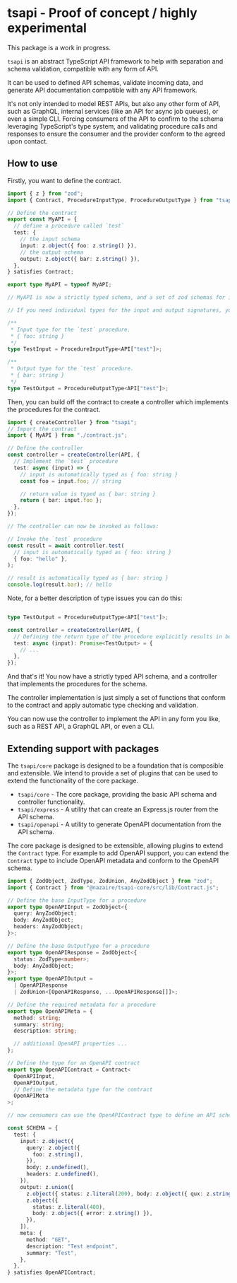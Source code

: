 # tsapi - Proof of concept / highly experimental

This package is a work in progress.

`tsapi` is an abstract TypeScript API framework to help with separation and schema validation, compatible with any form of API.

It can be used to defined API schemas, validate incoming data, and generate API documentation compatible with any API framework.

It's not only intended to model REST APIs, but also any other form of API, such as GraphQL, internal services (like an API for async job queues), or even a simple CLI. Forcing consumers of the API to confirm to the schema leveraging TypeScript's type system, and validating procedure calls and responses to ensure the consumer and the provider conform to the agreed upon contact.

## How to use

Firstly, you want to define the contract.

```typescript
import { z } from "zod";
import { Contract, ProcedureInputType, ProcedureOutputType } from "tsapi";

// Define the contract
export const MyAPI = {
  // define a procedure called `test`
  test: {
    // the input schema
    input: z.object({ foo: z.string() }),
    // the output schema
    output: z.object({ bar: z.string() }),
  },
} satisfies Contract;

export type MyAPI = typeof MyAPI;

// MyAPI is now a strictly typed schema, and a set of zod schemas for input and output validation.

// If you need individual types for the input and output signatures, you can use the `Input` and `Output` types.

/**
 * Input type for the `test` procedure.
 * { foo: string }
 */
type TestInput = ProcedureInputType<API["test"]>;

/**
 * Output type for the `test` procedure.
 * { bar: string }
 */
type TestOutput = ProcedureOutputType<API["test"]>;
```

Then, you can build off the contract to create a controller which implements the procedures for the contract.

```typescript
import { createController } from "tsapi";
// Import the contract
import { MyAPI } from "./contract.js";

// Define the controller
const controller = createController(API, {
  // Implement the `test` procedure
  test: async (input) => {
    // input is automatically typed as { foo: string }
    const foo = input.foo; // string

    // return value is typed as { bar: string }
    return { bar: input.foo };
  },
});

// The controller can now be invoked as follows:

// Invoke the `test` procedure
const result = await controller.test(
  // input is automatically typed as { foo: string }
  { foo: "hello" },
);

// result is automatically typed as { bar: string }
console.log(result.bar); // hello
```

Note, for a better description of type issues you can do this:

```typescript

type TestOutput = ProcedureOutputType<API["test"]>;

const controller = createController(API, {
  // Defining the return type of the procedure explicitly results in better type checking and more descriptive error messages.
  test: async (input): Promise<TestOutput> = {
    // ...
  },
});
```

And that's it! You now have a strictly typed API schema, and a controller that implements the procedures for the schema.

The controller implementation is just simply a set of functions that conform to the contract and apply automatic type checking and validation.

You can now use the controller to implement the API in any form you like, such as a REST API, a GraphQL API, or even a CLI.

## Extending support with packages

The `tsapi/core` package is designed to be a foundation that is composible and extensible. We intend to provide a set of plugins that can be used to extend the functionality of the core package.

- `tsapi/core` - The core package, providing the basic API schema and controller functionality.
- `tsapi/express` - A utility that can create an Express.js router from the API schema.
- `tsapi/openapi` - A utility to generate OpenAPI documentation from the API schema.

The core package is designed to be extensible, allowing plugins to extend the `Contract` type. For example to add OpenAPI support, you can extend the `Contract` type to include OpenAPI metadata and conform to the OpenAPI schema.

```typescript
import { ZodObject, ZodType, ZodUnion, AnyZodObject } from "zod";
import { Contract } from "@nazaire/tsapi-core/src/lib/Contract.js";

// Define the base InputType for a procedure
export type OpenAPIInput = ZodObject<{
  query: AnyZodObject;
  body: AnyZodObject;
  headers: AnyZodObject;
}>;

// Define the base OutputType for a procedure
export type OpenAPIResponse = ZodObject<{
  status: ZodType<number>;
  body: AnyZodObject;
}>;
export type OpenAPIOutput =
  | OpenAPIResponse
  | ZodUnion<[OpenAPIResponse, ...OpenAPIResponse[]]>;

// Define the required metadata for a procedure
export type OpenAPIMeta = {
  method: string;
  summary: string;
  description: string;

  // additional OpenAPI properties ...
};

// Define the type for an OpenAPI contract
export type OpenAPIContract = Contract<
  OpenAPIInput,
  OpenAPIOutput,
  // Define the metadata type for the contract
  OpenAPIMeta
>;

// now consumers can use the OpenAPIContract type to define an API schema that conforms to the OpenAPI schema.

const SCHEMA = {
  test: {
    input: z.object({
      query: z.object({
        foo: z.string(),
      }),
      body: z.undefined(),
      headers: z.undefined(),
    }),
    output: z.union([
      z.object({ status: z.literal(200), body: z.object({ qux: z.string() }) }),
      z.object({
        status: z.literal(400),
        body: z.object({ error: z.string() }),
      }),
    ]),
    meta: {
      method: "GET",
      description: "Test endpoint",
      summary: "Test",
    },
  },
} satisfies OpenAPIContract;
```
